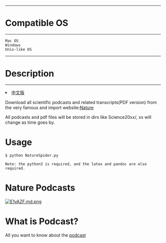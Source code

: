 ----------------
# Compatible OS #
----------------
	Mac OS
	Windows
	Unix-like OS

-------------
# Description #
-------------

<li><a href="README_CN.md">中文版</a></li>

Download all scientific podcasts and related transcripts(PDF version) from the very famous and import website:[Nature](https://www.nature.com/)

All podcasts and pdf files will be stored in dirs like Science20xx/, xx will change as time goes by.

# Usage #
	$ python NatureSpider.py

	Note: the python3 is required, and the latex and pandoc are also required.

# Nature Podcasts #
[![E1vAZF.md.png](https://s2.ax1x.com/2019/04/29/E1vAZF.md.png)](https://imgchr.com/i/E1vAZF)

# What is Podcast? #
All you want to know  about the [podcast](https://en.wikipedia.org/wiki/Podcast)
